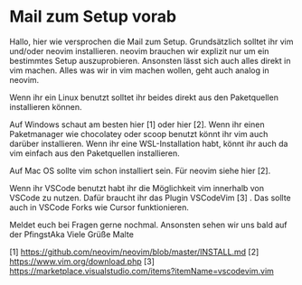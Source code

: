 # Mail zum Setup vorab

Hallo,
hier wie versprochen die Mail zum Setup.
Grundsätzlich solltet ihr vim und/oder neovim installieren. neovim brauchen wir explizit nur um ein bestimmtes Setup auszuprobieren. Ansonsten lässt sich auch alles direkt in vim machen. Alles was wir in vim machen wollen, geht auch analog in neovim.

Wenn ihr ein Linux benutzt solltet ihr beides direkt aus den Paketquellen installieren können.

Auf Windows schaut am besten hier [1] oder hier [2]. Wenn ihr einen Paketmanager wie chocolatey oder scoop benutzt könnt ihr vim auch darüber installieren. Wenn ihr eine WSL-Installation habt, könnt ihr auch da vim einfach aus den Paketquellen installieren.

Auf Mac OS sollte vim schon installiert sein. Für neovim siehe hier [2].

Wenn ihr VSCode benutzt habt ihr die Möglichkeit vim innerhalb von VSCode zu nutzen. Dafür braucht ihr das Plugin VSCodeVim [3] . Das sollte auch in VSCode Forks wie Cursor funktionieren.

Meldet euch bei Fragen gerne nochmal. Ansonsten sehen wir uns bald auf der PfingstAka
Viele Grüße
Malte


[1] https://github.com/neovim/neovim/blob/master/INSTALL.md
[2] https://www.vim.org/download.php
[3] https://marketplace.visualstudio.com/items?itemName=vscodevim.vim
